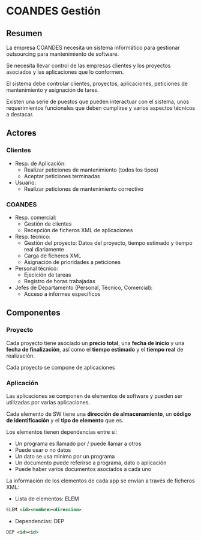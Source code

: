 # COANDES Gestión

## Resumen

La empresa COANDES necesita un sistema informático para
gestionar outsourcing para mantenimiento de software.

Se necesita llevar control de las empresas clientes y
los proyectos asociados y las aplicaciones que lo conformen.

El sistema debe controlar clientes, proyectos, aplicaciones,
peticiones de mantenimiento y asignación de tares.

Existen una serie de puestos que pueden interactuar con el
sistema, unos requerimientos funcionales que deben cumplirse
y varios aspectos técnicos a destacar.

## Actores

### Clientes
  
* Resp. de Aplicación:
  * Realizar peticiones de mantenimiento (todos los tipos)
  * Aceptar peticiones terminadas
* Usuario:
  * Realizar peticiones de mantenimiento correctivo

### COANDES
  
* Resp. comercial:
  * Gestión de clientes
  * Recepción de ficheros XML de aplicaciones
* Resp. técnico:
  * Gestión del proyecto: Datos del proyecto, tiempo estimado
  y tiempo real diariamente
  * Carga de ficheros XML
  * Asignación de prioridades a peticiones
* Personal técnico:
  * Ejecición de tareas
  * Registro de horas trabajadas
* Jefes de Departamento (Personal, Técnico, Comercial):
  * Acceso a informes específicos

## Componentes

### Proyecto

Cada proyecto tiene asociado un **precio total**, una
**fecha de inicio** y una **fecha de finalización**, así como
el **tiempo estimado** y el **tiempo real** de realización.

Cada proyecto se compone de aplicaciones

### Aplicación

Las aplicaciones se componen de elementos de software y pueden
ser utilizadas por varias aplicaciones.

Cada elemento de SW tiene una **dirección de almacenamiento**,
un **código de identificación** y el **tipo de elemento** que es.

Los elementos tienen dependencias entre sí:

* Un programa es llamado por / puede llamar a otros
* Puede usar o no datos
* Un dato se usa minimo por un programa
* Un documento puede referirse a programa, dato o aplicación
* Puede haber varios documentos asociados a cada uno

La información de los elementos de cada app se envían a través de ficheros XML:

* Lista de elementos: ELEM

```xml
ELEM <id><nombre><direccion>
```

* Dependencias: DEP

```xml
DEP <id><id>
```


